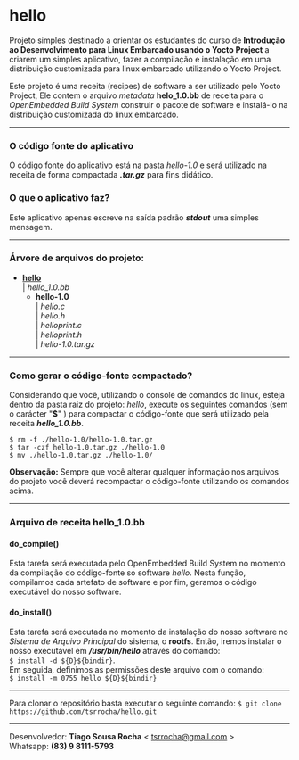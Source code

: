 # hello
Projeto simples destinado a orientar os estudantes do curso de **Introdução ao Desenvolvimento para Linux Embarcado usando o Yocto Project** a criarem um simples aplicativo, fazer a compilação e instalação em uma distribuição customizada para linux embarcado utilizando o Yocto Project.

Este projeto é uma receita (recipes) de software a ser utilizado pelo Yocto Project, Ele contem o arquivo *metadata* **helo_1.0.bb** de receita para o *OpenEmbedded Build System* construir o pacote de software e instalá-lo na distribuição customizada do linux embarcado.

---

### O código fonte do aplicativo
O código fonte do aplicativo está na pasta *hello-1.0* e será utilizado na receita de forma compactada ***.tar.gz*** para fins didático.

### O que o aplicativo faz?
Este aplicativo apenas escreve na saída padrão ***stdout*** uma simples mensagem.

---

### Árvore de arquivos do projeto:
+ **[hello](https://github.com/tsrrocha/hello)**<br />
  |  *hello_1.0.bb*<br/>
  +  **hello-1.0**<br/>
  |  *hello.c*<br/>
  |  *hello.h*<br/>
  |  *helloprint.c*<br/>
  |  *helloprint.h*<br/>
  |  *hello-1.0.tar.gz*<br/>

---
  
### Como gerar o código-fonte compactado?
Considerando que você, utilizando o console de comandos do linux, esteja dentro da pasta raiz do projeto: *hello*, execute os seguintes comandos (sem o carácter "**$**" ) para compactar o código-fonte que será utilizado pela receita ***hello_1.0.bb***.

`$ rm -f ./hello-1.0/hello-1.0.tar.gz` <br/>
`$ tar -czf hello-1.0.tar.gz ./hello-1.0`<br/>
`$ mv ./hello-1.0.tar.gz ./hello-1.0/`<br/>

**Observação:** Sempre que você alterar qualquer informação nos arquivos do projeto você deverá recompactar o código-fonte utilizando os comandos acima.

---

### Arquivo de receita **hello_1.0.bb**
#### do_compile() 
Esta tarefa será executada pelo OpenEmbedded Build System no momento da compilação do código-fonte so software *hello*. Nesta função, compilamos cada artefato de software e por fim, geramos o código executável do nosso software.

#### do_install() 
Esta tarefa será executada no momento da instalação do nosso software no *Sistema de Arquivo Principal* do sistema, o **rootfs**. Então, iremos instalar o nosso executável em ***/usr/bin/hello*** através do comando:<br/> `$ install -d ${D}${bindir}`.<br/>
Em seguida, definimos as permissões deste arquivo com o comando:<br/>
`$ install -m 0755 hello ${D}${bindir}`

---


Para clonar o repositório basta executar o seguinte comando:
`$ git clone https://github.com/tsrrocha/hello.git`

---

Desenvolvedor: **Tiago Sousa Rocha** < <tsrrocha@gmail.com> > <br/>
Whatsapp: **(83) 9 8111-5793**
